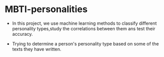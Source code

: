 # MBTI-personalities
* In this project, we use machine learning methods to classify different personality types,study the correlations between 
them ans test their accuracy.

* Trying to determine a person's personality type based on some of the texts they have written.
